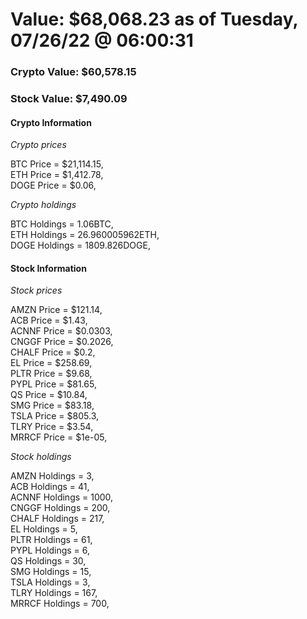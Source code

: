# Value: $68,068.23 as of Tuesday, 07/26/22 @ 06:00:31 

### Crypto Value: $60,578.15

### Stock Value: $7,490.09

#### Crypto Information 
*Crypto prices* 

BTC Price = $21,114.15,  
ETH Price = $1,412.78,  
DOGE Price = $0.06,  


*Crypto holdings* 

BTC Holdings = 1.06BTC,  
ETH Holdings = 26.960005962ETH,  
DOGE Holdings = 1809.826DOGE,  


#### Stock Information 

*Stock prices* 

AMZN Price = $121.14,  
ACB Price = $1.43,  
ACNNF Price = $0.0303,  
CNGGF Price = $0.2026,  
CHALF Price = $0.2,  
EL Price = $258.69,  
PLTR Price = $9.68,  
PYPL Price = $81.65,  
QS Price = $10.84,  
SMG Price = $83.18,  
TSLA Price = $805.3,  
TLRY Price = $3.54,  
MRRCF Price = $1e-05,  


*Stock holdings* 

AMZN Holdings = 3,  
ACB Holdings = 41,  
ACNNF Holdings = 1000,  
CNGGF Holdings = 200,  
CHALF Holdings = 217,  
EL Holdings = 5,  
PLTR Holdings = 61,  
PYPL Holdings = 6,  
QS Holdings = 30,  
SMG Holdings = 15,  
TSLA Holdings = 3,  
TLRY Holdings = 167,  
MRRCF Holdings = 700,  


